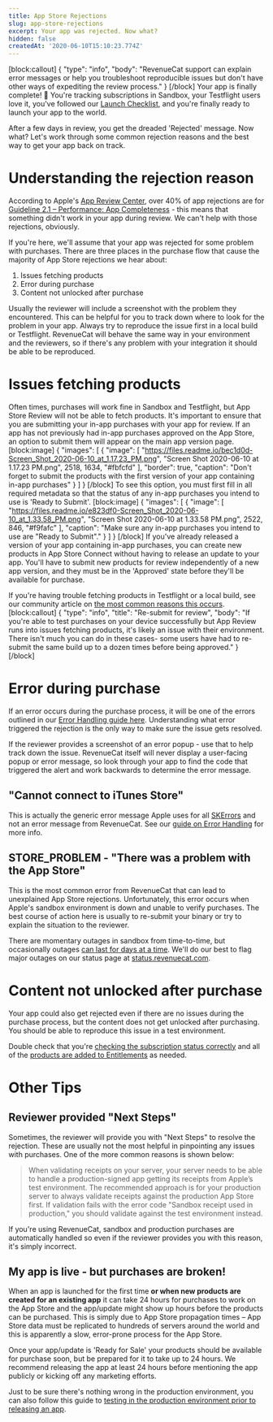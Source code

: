 ```yaml
---
title: App Store Rejections
slug: app-store-rejections
excerpt: Your app was rejected. Now what?
hidden: false
createdAt: '2020-06-10T15:10:23.774Z'
---
```

[block:callout]
{
  "type": "info",
  "body": "RevenueCat support can explain error messages or help you troubleshoot reproducible issues but don't have other ways of expediting the review process."
}
[/block]
Your app is finally complete! 🎉 You're tracking subscriptions in Sandbox, your Testflight users love it, you've followed our [Launch Checklist](https://docs.revenuecat.com/docs/launch-checklist), and you're finally ready to launch your app to the world.

After a few days in review, you get the dreaded 'Rejected' message. Now what? Let's work through some common rejection reasons and the best way to get your app back on track.

# Understanding the rejection reason

According to Apple's [App Review Center](https://developer.apple.com/app-store/review/), over 40% of app rejections are for [Guideline 2.1 – Performance: App Completeness](https://developer.apple.com/app-store/review/guidelines/#app-completeness) - this means that something didn't work in your app during review. We can't help with those rejections, obviously.

If you're here, we'll assume that your app was rejected for some problem with purchases. There are three places in the purchase flow that cause the majority of App Store rejections we hear about:

1. Issues fetching products
2. Error during purchase
3. Content not unlocked after purchase

Usually the reviewer will include a screenshot with the problem they encountered. This can be helpful for you to track down where to look for the problem in your app. Always try to reproduce the issue first in a local build or Testflight. RevenueCat will behave the same way in your environment and the reviewers, so if there's any problem with your integration it should be able to be reproduced.

# Issues fetching products

Often times, purchases will work fine in Sandbox and Testflight, but App Store Review will not be able to fetch products. It's important to ensure that you are submitting your in-app purchases with your app for review. If an app has not previously had in-app purchases approved on the App Store, an option to submit them will appear on the main app version page.
[block:image]
{
  "images": [
    {
      "image": [
        "https://files.readme.io/bec1d0d-Screen_Shot_2020-06-10_at_1.17.23_PM.png",
        "Screen Shot 2020-06-10 at 1.17.23 PM.png",
        2518,
        1634,
        "#fbfcfd"
      ],
      "border": true,
      "caption": "Don't forget to submit the products with the first version of your app containing in-app purchases"
    }
  ]
}
[/block]
To see this option, you must first fill in all required metadata so that the status of any in-app purchases you intend to use is 'Ready to Submit'.
[block:image]
{
  "images": [
    {
      "image": [
        "https://files.readme.io/e823df0-Screen_Shot_2020-06-10_at_1.33.58_PM.png",
        "Screen Shot 2020-06-10 at 1.33.58 PM.png",
        2522,
        846,
        "#f9fafc"
      ],
      "caption": "Make sure any in-app purchases you intend to use are \"Ready to Submit\"."
    }
  ]
}
[/block]
If you've already released a version of your app containing in-app purchases, you can create new products in App Store Connect without having to release an update to your app. You'll have to submit new products for review independently of a new app version, and they must be in the 'Approved' state before they'll be available for purchase.

If you're having trouble fetching products in Testflight or a local build, see our community article on [the most common reasons this occurs](https://community.revenuecat.com/featured-articles-55/app-rejections-86). 
[block:callout]
{
  "type": "info",
  "title": "Re-submit for review",
  "body": "If you're able to test purchases on your device successfully but App Review runs into issues fetching products, it's likely an issue with their environment. There isn't much you can do in these cases- some users have had to re-submit the same build up to a dozen times before being approved."
}
[/block]
# Error during purchase

If an error occurs during the purchase process, it will be one of the errors outlined in our [Error Handling guide here](https://docs.revenuecat.com/docs/errors). Understanding what error triggered the rejection is the only way to make sure the issue gets resolved. 

If the reviewer provides a screenshot of an error popup - use that to help track down the issue. RevenueCat itself will never display a user-facing popup or error message, so look through your app to find the code that triggered the alert and work backwards to determine the error message.

## "Cannot connect to iTunes Store"

This is actually the generic error message Apple uses for all [SKErrors](https://developer.apple.com/documentation/storekit/skerror) and not an error message from RevenueCat. See our [guide on Error Handling](https://docs.revenuecat.com/docs/errors) for more info.

## STORE_PROBLEM - "There was a problem with the App Store"

This is the most common error from RevenueCat that can lead to unexplained App Store rejections. Unfortunately, this error occurs when Apple's sandbox environment is down and unable to verify purchases. The best course of action here is usually to re-submit your binary or try to explain the situation to the reviewer.

There are momentary outages in sandbox from time-to-time, but occasionally outages [can last for days at a time](https://status.revenuecat.com/incidents/6y3tfs3fyxb7). We'll do our best to flag major outages on our status page at [status.revenuecat.com](https://status.revenuecat.com).

# Content not unlocked after purchase

Your app could also get rejected even if there are no issues during the purchase process, but the content does not get unlocked after purchasing. You should be able to reproduce this issue in a test environment.

Double check that you're [checking the subscription status correctly](https://docs.revenuecat.com/docs/purchaserinfo) and all of the [products are added to Entitlements](https://docs.revenuecat.com/docs/entitlements) as needed.

# Other Tips

## Reviewer provided "Next Steps"

Sometimes, the reviewer will provide you with "Next Steps" to resolve the rejection. These are usually not the most helpful in pinpointing any issues with purchases. One of the more common reasons is shown below:

> When validating receipts on your server, your server needs to be able to handle a production-signed app getting its receipts from Apple’s test environment. The recommended approach is for your production server to always validate receipts against the production App Store first. If validation fails with the error code "Sandbox receipt used in production," you should validate against the test environment instead.

If you're using RevenueCat, sandbox and production purchases are automatically handled so even if the reviewer provides you with this reason, it's simply incorrect.

## My app is live - but purchases are broken!

When an app is launched for the first time **or when new products are created for an existing app** it can take 24 hours for purchases to work on the App Store and the app/update might show up hours before the products can be purchased. This is simply due to App Store propagation times – App Store data must be replicated to hundreds of servers around the world and this is apparently a slow, error-prone process for the App Store.

Once your app/update is 'Ready for Sale' your products should be available for purchase soon, but be prepared for it to take up to 24 hours. We recommend releasing the app at least 24 hours before mentioning the app publicly or kicking off any marketing efforts.

Just to be sure there's nothing wrong in the production environment, you can also follow this guide to [testing in the production environment prior to releasing an app](https://www.revenuecat.com/blog/the-ultimate-guide-to-subscription-testing-on-ios#production).